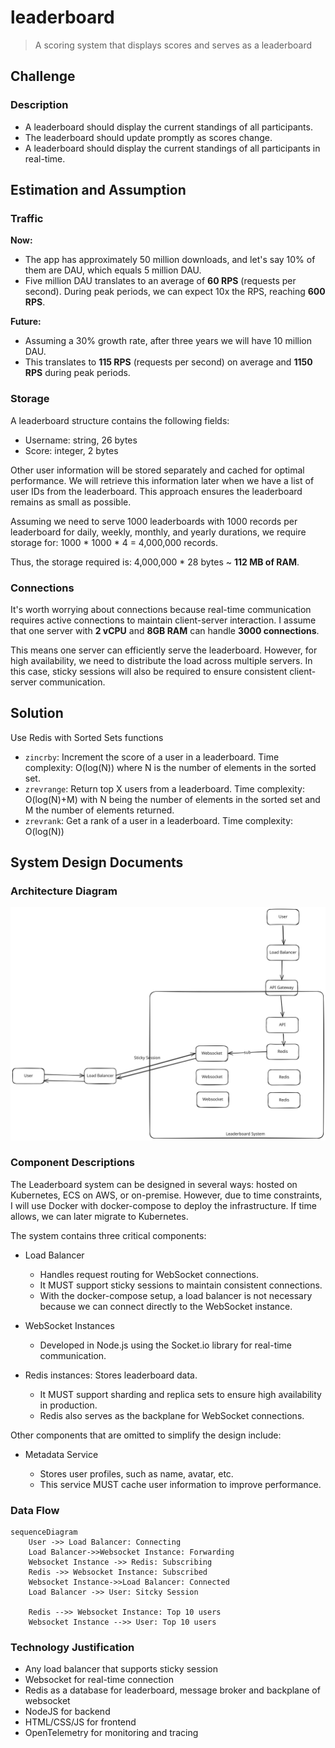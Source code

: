 # leaderboard

> A scoring system that displays scores and serves as a leaderboard

## Challenge

### Description

- A leaderboard should display the current standings of all participants.
- The leaderboard should update promptly as scores change.
- A leaderboard should display the current standings of all participants in real-time.

## Estimation and Assumption

### Traffic

**Now:**

- The app has approximately 50 million downloads, and let's say 10% of them are DAU, which equals 5 million DAU.
- Five million DAU translates to an average of **60 RPS** (requests per second). During peak periods, we can expect 10x the RPS, reaching **600 RPS**.

**Future:**

- Assuming a 30% growth rate, after three years we will have 10 million DAU.
- This translates to **115 RPS** (requests per second) on average and **1150 RPS** during peak periods.

### Storage

A leaderboard structure contains the following fields:

- Username: string, 26 bytes
- Score: integer, 2 bytes

Other user information will be stored separately and cached for optimal performance. We will retrieve this information later when we have a list of user IDs from the leaderboard. This approach ensures the leaderboard remains as small as possible.

Assuming we need to serve 1000 leaderboards with 1000 records per leaderboard for daily, weekly, monthly, and yearly durations, we require storage for:
1000 \* 1000 \* 4 = 4,000,000 records.

Thus, the storage required is:
4,000,000 \* 28 bytes ~ **112 MB of RAM**.

### Connections

It's worth worrying about connections because real-time communication requires active connections to maintain client-server interaction. I assume that one server with **2 vCPU** and **8GB RAM** can handle **3000 connections**.

This means one server can efficiently serve the leaderboard. However, for high availability, we need to distribute the load across multiple servers. In this case, sticky sessions will also be required to ensure consistent client-server communication.

## Solution

Use Redis with Sorted Sets functions

- `zincrby`: Increment the score of a user in a leaderboard. Time complexity: O(log(N)) where N is the number of elements in the sorted set.
- `zrevrange`: Return top X users from a leaderboard. Time complexity: O(log(N)+M) with N being the number of elements in the sorted set and M the number of elements returned.
- `zrevrank`: Get a rank of a user in a leaderboard. Time complexity: O(log(N))

## System Design Documents

### Architecture Diagram

![Leaderboard Architecture](docs/assets/leaderboard.svg)

### Component Descriptions

The Leaderboard system can be designed in several ways: hosted on Kubernetes, ECS on AWS, or on-premise. However, due to time constraints, I will use Docker with docker-compose to deploy the infrastructure. If time allows, we can later migrate to Kubernetes.

The system contains three critical components:

- Load Balancer

  - Handles request routing for WebSocket connections.
  - It MUST support sticky sessions to maintain consistent connections.
  - With the docker-compose setup, a load balancer is not necessary because we can connect directly to the WebSocket instance.

- WebSocket Instances

  - Developed in Node.js using the Socket.io library for real-time communication.

- Redis instances: Stores leaderboard data.

  - It MUST support sharding and replica sets to ensure high availability in production.
  - Redis also serves as the backplane for WebSocket connections.

Other components that are omitted to simplify the design include:

- Metadata Service

  - Stores user profiles, such as name, avatar, etc.
  - This service MUST cache user information to improve performance.

### Data Flow

```mermaid
sequenceDiagram
    User ->> Load Balancer: Connecting
    Load Balancer->>Websocket Instance: Forwarding
    Websocket Instance ->> Redis: Subscribing
    Redis ->> Websocket Instance: Subscribed
    Websocket Instance->>Load Balancer: Connected
    Load Balancer ->> User: Sitcky Session

    Redis -->> Websocket Instance: Top 10 users
    Websocket Instance -->> User: Top 10 users
```

### Technology Justification

- Any load balancer that supports sticky session
- Websocket for real-time connection
- Redis as a database for leaderboard, message broker and backplane of websocket
- NodeJS for backend
- HTML/CSS/JS for frontend
- OpenTelemetry for monitoring and tracing
